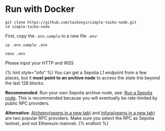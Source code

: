# Run with Docker

```
git clone https://github.com/taikoxyz/simple-taiko-node.git 
cd simple-taiko-node
```

First, copy the `.env.sample` to a new file `.env`:

```
cp .env.sample .env
```

```
nano .env
```

Please input your HTTP and WSS&#x20;

{% hint style="info" %}
You can get a Sepolia L1 endpoint from a few places, but it **must point to an archive node** to access the state trie beyond the last 128 blocks.

**Recommended**: Run your own Sepolia archive node, see: [Run a Sepolia node](https://taiko.xyz/docs/guides/run-a-sepolia-node). This is recommended because you will eventually be rate-limited by public RPC providers.

**Alternative**: [Alchemy(opens in a new tab)](https://www.alchemy.com/) and [Infura(opens in a new tab)](https://www.infura.io/) are two popular RPC providers. Make sure you select the RPC as Sepolia testnet, and not Ethereum mainnet.
{% endhint %}
